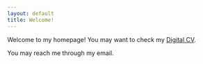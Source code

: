```yaml
---
layout: default
title: Welcome!
---
```


Welcome to my homepage! You may want to check my [Digital CV](/digital-cv).



You may reach me through my email.

